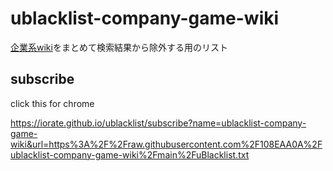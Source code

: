 # ublacklist-company-game-wiki

[企業系wiki](https://jpneet.com/gadget/game-biz-wiki/)をまとめて検索結果から除外する用のリスト

## subscribe

click this for chrome

https://iorate.github.io/ublacklist/subscribe?name=ublacklist-company-game-wiki&url=https%3A%2F%2Fraw.githubusercontent.com%2F108EAA0A%2Fublacklist-company-game-wiki%2Fmain%2FuBlacklist.txt
